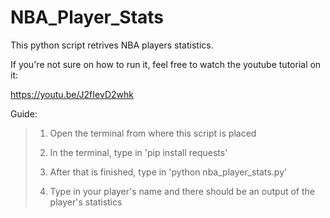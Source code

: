 # NBA_Player_Stats

This python script retrives NBA players statistics.

If you're not sure on how to run it, feel free to watch the youtube tutorial on it:

https://youtu.be/J2fIevD2whk

Guide:
> 1. Open the terminal from where this script is placed
> 
> 2. In the terminal, type in 'pip install requests'
> 
> 3. After that is finished, type in 'python nba_player_stats.py'
> 
> 4. Type in your player's name and there should be an output of the player's statistics
